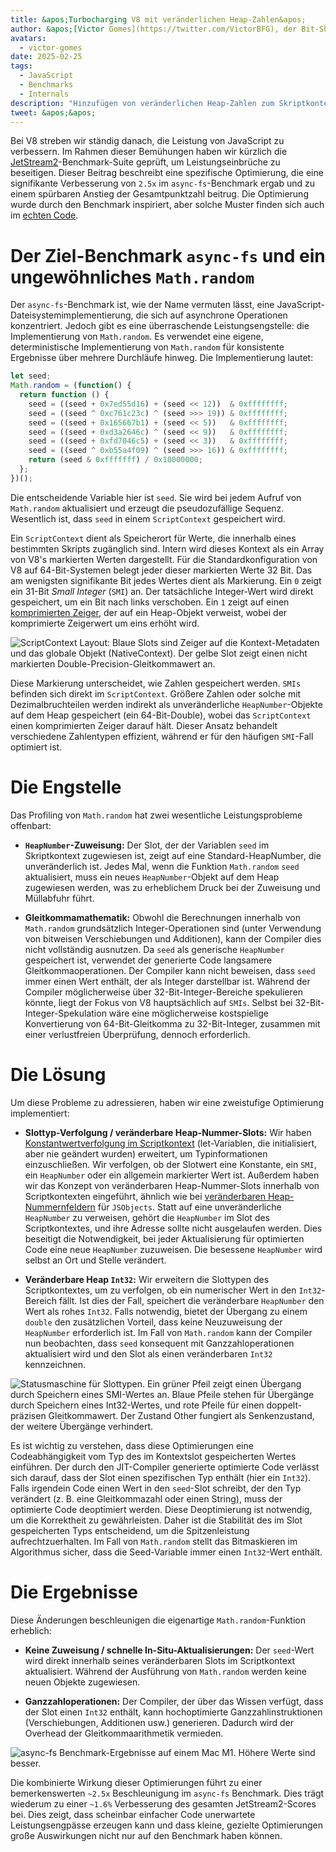 ```yaml
---
title: &apos;Turbocharging V8 mit veränderlichen Heap-Zahlen&apos;
author: &apos;[Victor Gomes](https://twitter.com/VictorBFG), der Bit-Shifter&apos;
avatars:
  - victor-gomes
date: 2025-02-25
tags:
  - JavaScript
  - Benchmarks
  - Internals
description: "Hinzufügen von veränderlichen Heap-Zahlen zum Skriptkontext"
tweet: &apos;&apos;
---
```


Bei V8 streben wir ständig danach, die Leistung von JavaScript zu verbessern. Im Rahmen dieser Bemühungen haben wir kürzlich die [JetStream2](https://browserbench.org/JetStream2.1/)-Benchmark-Suite geprüft, um Leistungseinbrüche zu beseitigen. Dieser Beitrag beschreibt eine spezifische Optimierung, die eine signifikante Verbesserung von `2.5x` im `async-fs`-Benchmark ergab und zu einem spürbaren Anstieg der Gesamtpunktzahl beitrug. Die Optimierung wurde durch den Benchmark inspiriert, aber solche Muster finden sich auch im [echten Code](https://github.com/WebAssembly/binaryen/blob/3339c1f38da5b68ce8bf410773fe4b5eee451ab8/scripts/fuzz_shell.js#L248).

<!--truncate-->
# Der Ziel-Benchmark `async-fs` und ein ungewöhnliches `Math.random`

Der `async-fs`-Benchmark ist, wie der Name vermuten lässt, eine JavaScript-Dateisystemimplementierung, die sich auf asynchrone Operationen konzentriert. Jedoch gibt es eine überraschende Leistungsengstelle: die Implementierung von `Math.random`. Es verwendet eine eigene, deterministische Implementierung von `Math.random` für konsistente Ergebnisse über mehrere Durchläufe hinweg. Die Implementierung lautet:

```js
let seed;
Math.random = (function() {
  return function () {
    seed = ((seed + 0x7ed55d16) + (seed << 12))  & 0xffffffff;
    seed = ((seed ^ 0xc761c23c) ^ (seed >>> 19)) & 0xffffffff;
    seed = ((seed + 0x165667b1) + (seed << 5))   & 0xffffffff;
    seed = ((seed + 0xd3a2646c) ^ (seed << 9))   & 0xffffffff;
    seed = ((seed + 0xfd7046c5) + (seed << 3))   & 0xffffffff;
    seed = ((seed ^ 0xb55a4f09) ^ (seed >>> 16)) & 0xffffffff;
    return (seed & 0xfffffff) / 0x10000000;
  };
})();
```

Die entscheidende Variable hier ist `seed`. Sie wird bei jedem Aufruf von `Math.random` aktualisiert und erzeugt die pseudozufällige Sequenz. Wesentlich ist, dass `seed` in einem `ScriptContext` gespeichert wird.

Ein `ScriptContext` dient als Speicherort für Werte, die innerhalb eines bestimmten Skripts zugänglich sind. Intern wird dieses Kontext als ein Array von V8&apos;s markierten Werten dargestellt. Für die Standardkonfiguration von V8 auf 64-Bit-Systemen belegt jeder dieser markierten Werte 32 Bit. Das am wenigsten signifikante Bit jedes Wertes dient als Markierung. Ein `0` zeigt ein 31-Bit _Small Integer_ (`SMI`) an. Der tatsächliche Integer-Wert wird direkt gespeichert, um ein Bit nach links verschoben. Ein `1` zeigt auf einen [komprimierten Zeiger](https://v8.dev/blog/pointer-compression), der auf ein Heap-Objekt verweist, wobei der komprimierte Zeigerwert um eins erhöht wird.

![`ScriptContext` Layout: Blaue Slots sind Zeiger auf die Kontext-Metadaten und das globale Objekt (`NativeContext`). Der gelbe Slot zeigt einen nicht markierten Double-Precision-Gleitkommawert an.](/_img/mutable-heap-number/script-context.svg)

Diese Markierung unterscheidet, wie Zahlen gespeichert werden. `SMIs` befinden sich direkt im `ScriptContext`. Größere Zahlen oder solche mit Dezimalbruchteilen werden indirekt als unveränderliche `HeapNumber`-Objekte auf dem Heap gespeichert (ein 64-Bit-Double), wobei das `ScriptContext` einen komprimierten Zeiger darauf hält. Dieser Ansatz behandelt verschiedene Zahlentypen effizient, während er für den häufigen `SMI`-Fall optimiert ist.

# Die Engstelle

Das Profiling von `Math.random` hat zwei wesentliche Leistungsprobleme offenbart:

- **`HeapNumber`-Zuweisung:** Der Slot, der der Variablen `seed` im Skriptkontext zugewiesen ist, zeigt auf eine Standard-HeapNumber, die unveränderlich ist. Jedes Mal, wenn die Funktion `Math.random` `seed` aktualisiert, muss ein neues `HeapNumber`-Objekt auf dem Heap zugewiesen werden, was zu erheblichem Druck bei der Zuweisung und Müllabfuhr führt.

- **Gleitkommamathematik:** Obwohl die Berechnungen innerhalb von `Math.random` grundsätzlich Integer-Operationen sind (unter Verwendung von bitweisen Verschiebungen und Additionen), kann der Compiler dies nicht vollständig ausnutzen. Da `seed` als generische `HeapNumber` gespeichert ist, verwendet der generierte Code langsamere Gleitkommaoperationen. Der Compiler kann nicht beweisen, dass `seed` immer einen Wert enthält, der als Integer darstellbar ist. Während der Compiler möglicherweise über 32-Bit-Integer-Bereiche spekulieren könnte, liegt der Fokus von V8 hauptsächlich auf `SMIs`. Selbst bei 32-Bit-Integer-Spekulation wäre eine möglicherweise kostspielige Konvertierung von 64-Bit-Gleitkomma zu 32-Bit-Integer, zusammen mit einer verlustfreien Überprüfung, dennoch erforderlich.

# Die Lösung

Um diese Probleme zu adressieren, haben wir eine zweistufige Optimierung implementiert:

- **Slottyp-Verfolgung / veränderbare Heap-Nummer-Slots:** Wir haben [Konstantwertverfolgung im Scriptkontext](https://issues.chromium.org/u/2/issues/42203515) (let-Variablen, die initialisiert, aber nie geändert wurden) erweitert, um Typinformationen einzuschließen. Wir verfolgen, ob der Slotwert eine Konstante, ein `SMI`, ein `HeapNumber` oder ein allgemein markierter Wert ist. Außerdem haben wir das Konzept von veränderbaren Heap-Nummer-Slots innerhalb von Scriptkontexten eingeführt, ähnlich wie bei [veränderbaren Heap-Nummernfeldern](https://v8.dev/blog/react-cliff#smi-heapnumber-mutableheapnumber) für `JSObjects`. Statt auf eine unveränderliche `HeapNumber` zu verweisen, gehört die `HeapNumber` im Slot des Scriptkontextes, und ihre Adresse sollte nicht ausgelaufen werden. Dies beseitigt die Notwendigkeit, bei jeder Aktualisierung für optimierten Code eine neue `HeapNumber` zuzuweisen. Die besessene `HeapNumber` wird selbst an Ort und Stelle verändert.

- **Veränderbare Heap `Int32`:** Wir erweitern die Slottypen des Scriptkontextes, um zu verfolgen, ob ein numerischer Wert in den `Int32`-Bereich fällt. Ist dies der Fall, speichert die veränderbare `HeapNumber` den Wert als rohes `Int32`. Falls notwendig, bietet der Übergang zu einem `double` den zusätzlichen Vorteil, dass keine Neuzuweisung der `HeapNumber` erforderlich ist. Im Fall von `Math.random` kann der Compiler nun beobachten, dass `seed` konsequent mit Ganzzahloperationen aktualisiert wird und den Slot als einen veränderbaren `Int32` kennzeichnen.

![Statusmaschine für Slottypen. Ein grüner Pfeil zeigt einen Übergang durch Speichern eines `SMI`-Wertes an. Blaue Pfeile stehen für Übergänge durch Speichern eines `Int32`-Wertes, und rote Pfeile für einen doppelt-präzisen Gleitkommawert. Der Zustand `Other` fungiert als Senkenzustand, der weitere Übergänge verhindert.](/_img/mutable-heap-number/transitions.svg)

Es ist wichtig zu verstehen, dass diese Optimierungen eine Codeabhängigkeit vom Typ des im Kontextslot gespeicherten Wertes einführen. Der durch den JIT-Compiler generierte optimierte Code verlässt sich darauf, dass der Slot einen spezifischen Typ enthält (hier ein `Int32`). Falls irgendein Code einen Wert in den `seed`-Slot schreibt, der den Typ verändert (z. B. eine Gleitkommazahl oder einen String), muss der optimierte Code deoptimiert werden. Diese Deoptimierung ist notwendig, um die Korrektheit zu gewährleisten. Daher ist die Stabilität des im Slot gespeicherten Typs entscheidend, um die Spitzenleistung aufrechtzuerhalten. Im Fall von `Math.random` stellt das Bitmaskieren im Algorithmus sicher, dass die Seed-Variable immer einen `Int32`-Wert enthält.

# Die Ergebnisse

Diese Änderungen beschleunigen die eigenartige `Math.random`-Funktion erheblich:

- **Keine Zuweisung / schnelle In-Situ-Aktualisierungen:** Der `seed`-Wert wird direkt innerhalb seines veränderbaren Slots im Scriptkontext aktualisiert. Während der Ausführung von `Math.random` werden keine neuen Objekte zugewiesen.

- **Ganzzahloperationen:** Der Compiler, der über das Wissen verfügt, dass der Slot einen `Int32` enthält, kann hochoptimierte Ganzzahlinstruktionen (Verschiebungen, Additionen usw.) generieren. Dadurch wird der Overhead der Gleitkommaarithmetik vermieden.

![`async-fs` Benchmark-Ergebnisse auf einem Mac M1. Höhere Werte sind besser.](/_img/mutable-heap-number/result.png)

Die kombinierte Wirkung dieser Optimierungen führt zu einer bemerkenswerten `~2.5x` Beschleunigung im `async-fs` Benchmark. Dies trägt wiederum zu einer `~1.6%` Verbesserung des gesamten JetStream2-Scores bei. Dies zeigt, dass scheinbar einfacher Code unerwartete Leistungsengpässe erzeugen kann und dass kleine, gezielte Optimierungen große Auswirkungen nicht nur auf den Benchmark haben können.


